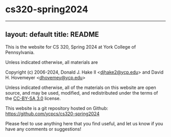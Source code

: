 # cs320-spring2024
---
layout: default
title: README
---

This is the website for CS 320, Spring 2024 at York College of Pennsylvania.

Unless indicated otherwise, all materials are

Copyright (c) 2006-2024, Donald J. Hake II &lt;<djhake2@ycp.edu>&gt; and David H. Hovemeyer &lt;<dhovemey@ycp.edu>&gt;

Unless indicated otherwise, all of the materials on this website are open source, and may be used, modified, and redistributed under the terms of the <a href="http://creativecommons.org/licenses/by-sa/3.0/us/">CC-BY-SA 3.0</a> license.

This website is a git repository hosted on Github: <https://github.com/ycpcs/cs320-spring2024>

Please feel to use anything here that you find useful, and let us know if you have any comments or suggestions!
